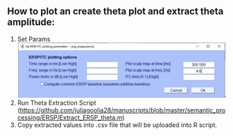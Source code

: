 ## How to plot an create theta plot and extract theta amplitude:
1. Set Params ![Params](https://github.com/juliagoolia28/manuscripts/blob/master/semantic_processing/theta_params.png)
2. Run Theta Extraction Script (https://github.com/juliagoolia28/manuscripts/blob/master/semantic_processing/ERSP/Extract_ERSP_theta.m)
3. Copy extracted values into .csv file that will be uploaded into R script.
